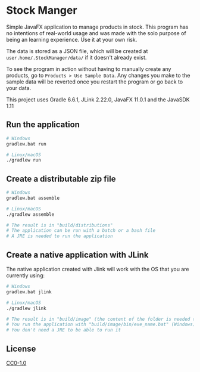 # Stock Manger

Simple JavaFX application to manage products in stock. This program has no intentions of real-world usage and was made with the solo purpose of being an learning experience. 
Use it at your own risk.

The data is stored as a JSON file, which will be created at `user.home/.StockManager/data/` if it doesn't already exist.

To see the program in action without having to manually create any products, go to `Products > Use Sample Data`. Any changes you make to the sample data will be reverted once you restart the program or go back to your data. 

This project uses Gradle 6.6.1, JLink 2.22.0, JavaFX 11.0.1 and the JavaSDK 1.11

## Run the application
```bash
# Windows
gradlew.bat run

# Linux/macOS
./gradlew run
``` 

## Create a distributable zip file

```bash
# Windows
gradlew.bat assemble

# Linux/macOS
./gradlew assemble

# The result is in "build/distributions"
# The application can be run with a batch or a bash file
# A JRE is needed to run the application
``` 

## Create a native application with JLink

The native application created with Jlink will work with the OS that you are currently using:
```bash
# Windows
gradlew.bat jlink

# Linux/macOS
./gradlew jlink

# The result is in "build/image" (the content of the folder is needed to run the application)
# You run the application with "build/image/bin/exe_name.bat" (Windows) or "build/image/bin/exe_name" (Linux/macOS)
# You don't need a JRE to be able to run it
```  

## License

[CC0-1.0](./LICENSE)
